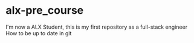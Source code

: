 # alx-pre_course
I'm now a ALX Student, this is my first repository as a full-stack engineer
How to be up to date in git 
